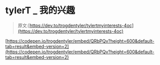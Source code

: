 # tylerT _ 我的兴趣

> 原文:[https://dev.to/trogdentyler/tylertmyinterests-4oc](https://dev.to/trogdentyler/tylertmyinterests-4oc)

[https://codepen.io/trogdentyler/embed/QRbPQv?height=600&default-tab=result&embed-version=2](https://codepen.io/trogdentyler/embed/QRbPQv?height=600&default-tab=result&embed-version=2)
